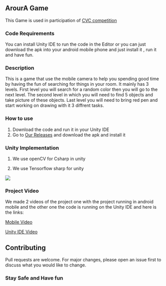 ## ArourA Game
This Game is used in participation of [CVC competition](http://ihub.asu.edu.eg/computervisioncompetition.html)

### Code Requirements
You can install Unity IDE to run the code in the Editor or you can just download the apk into your android mobile phone and just install it , run it and have fun.

### Description
This is a game that use the mobile camera to help you spending good time by having the fun of searching for things in your room. It mainly has 3 levels. First level you will search for a random color then you will go to the next level. The second level in which you will need to find 5 objects and take picture of these objects. Last level you will need to bring red pen and start working on drawing with it 3 diffrent tasks.

### How to use
1) Download the code and run it in your Unity IDE
2) Go to [Our Releases](https://github.com/EL-SHREIF/Image_processing_game/releases/tag/v1) and download the apk and install it

### Unity  Implementation

1) We use openCV for Csharp in unity

2) We use Tensorflow sharp for unity

<img src="https://github.com/EL-SHREIF/Image_processing_game/blob/master/items/hola.gif">

### Project Video
We made 2 videos of the project one with the project running in android mobile and the other one the code is running on the Unity IDE and here is the links:

[Mobile Video]()

[Unity IDE Video]()

## Contributing
Pull requests are welcome. For major changes, please open an issue first to discuss what you would like to change.

### Stay Safe and Have fun
